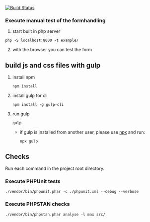 [![Build Status](https://travis-ci.org/freshp/example-contact-form-application.svg?branch=master)](https://travis-ci.org/freshp/example-contact-form-application)

### Execute manual test of the formhandling
1. start built in php server
```
php -S localhost:8000 -t example/
```
2. with the browser you can test the form

## build js and css files with gulp
1. install npm
    ```
    npm install
    ```
2. install gulp for cli
    ```
    npm install -g gulp-cli
    ```
3. run gulp
    ```
    gulp
    ``` 
    * if gulp is installed from another user, please use [npx](https://www.npmjs.com/package/npx) and run:
        ```
        npx gulp
        ``` 
        
## Checks
Run each command in the project root directory.

### Execute PHPUnit tests
```
./vendor/bin/phpunit.phar -c ./phpunit.xml --debug --verbose
```

### Execute PHPSTAN checks

```
./vendor/bin/phpstan.phar analyse -l max src/
```
